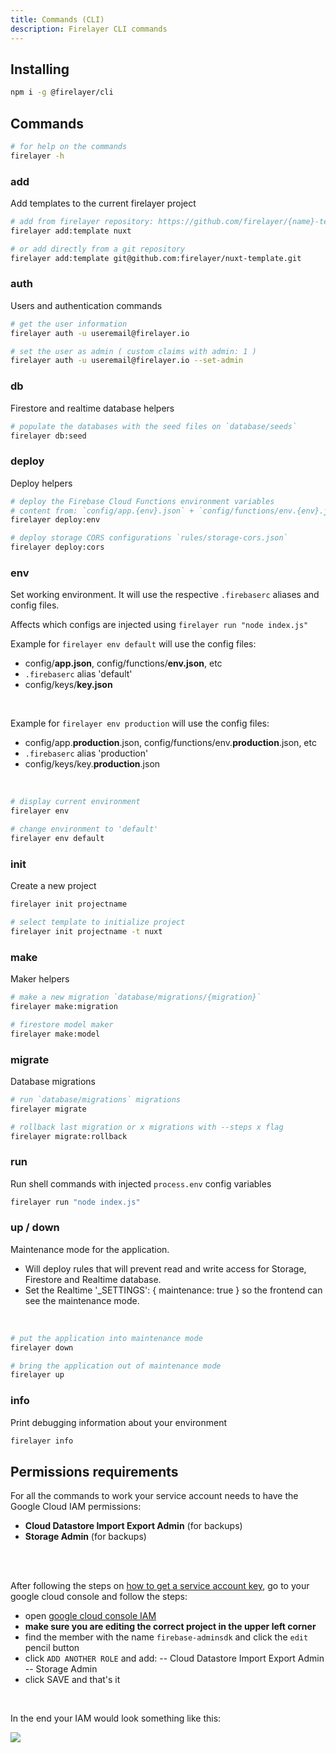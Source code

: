 ```yaml
---
title: Commands (CLI)
description: Firelayer CLI commands
---
```


## Installing

```sh
npm i -g @firelayer/cli
```

## Commands

```sh
# for help on the commands
firelayer -h
```

### add
Add templates to the current firelayer project

```sh
# add from firelayer repository: https://github.com/firelayer/{name}-template
firelayer add:template nuxt

# or add directly from a git repository
firelayer add:template git@github.com:firelayer/nuxt-template.git
```

### auth
Users and authentication commands

```sh
# get the user information
firelayer auth -u useremail@firelayer.io

# set the user as admin ( custom claims with admin: 1 )
firelayer auth -u useremail@firelayer.io --set-admin
```

### db
Firestore and realtime database helpers

```sh
# populate the databases with the seed files on `database/seeds`
firelayer db:seed
```

### deploy
Deploy helpers

```sh
# deploy the Firebase Cloud Functions environment variables
# content from: `config/app.{env}.json` + `config/functions/env.{env}.json`
firelayer deploy:env

# deploy storage CORS configurations `rules/storage-cors.json`
firelayer deploy:cors
```

### env
Set working environment. It will use the respective `.firebaserc` aliases and config files.

Affects which configs are injected using `firelayer run "node index.js"`

Example for `firelayer env default` will use the config files:
- config/**app.json**, config/functions/**env.json**, etc
- `.firebaserc` alias 'default'
- config/keys/**key.json**

<br>

Example for `firelayer env production` will use the config files:
- config/app.**production**.json, config/functions/env.**production**.json, etc
- `.firebaserc` alias 'production'
- config/keys/key.**production**.json

<br>

```sh
# display current environment
firelayer env

# change environment to 'default'
firelayer env default
```

### init
Create a new project

```sh
firelayer init projectname

# select template to initialize project
firelayer init projectname -t nuxt
```

### make
Maker helpers

```sh
# make a new migration `database/migrations/{migration}`
firelayer make:migration

# firestore model maker
firelayer make:model
```

### migrate
Database migrations

```sh
# run `database/migrations` migrations
firelayer migrate

# rollback last migration or x migrations with --steps x flag
firelayer migrate:rollback
```

### run
Run shell commands with injected `process.env` config variables

```sh
firelayer run "node index.js"
```

### up / down
Maintenance mode for the application.
- Will deploy rules that will prevent read and write access for Storage, Firestore and Realtime database.
- Set the Realtime '_SETTINGS': { maintenance: true } so the frontend can see the maintenance mode.

<br>

```sh
# put the application into maintenance mode
firelayer down

# bring the application out of maintenance mode
firelayer up
```

### info
Print debugging information about your environment

```sh
firelayer info
```

## Permissions requirements
For all the commands to work your service account needs to have the Google Cloud IAM permissions:
- **Cloud Datastore Import Export Admin** (for backups)
- **Storage Admin** (for backups)

<br>
<br>

After following the steps on [how to get a service account key](/docs/getting-started#get-the-firebase-service-account-key), go to your google cloud console and follow the steps:
- open <a href="https://console.cloud.google.com/iam-admin/iam" target="_blank">google cloud console IAM</a>
- **make sure you are editing the correct project in the upper left corner**
- find the member with the name `firebase-adminsdk` and click the `edit` pencil button
- click `ADD ANOTHER ROLE` and add:
-- Cloud Datastore Import Export Admin
-- Storage Admin
- click SAVE and that's it

<br>

In the end your IAM would look something like this:

<a href="/images/IAM.jpg" target="_blank">
  <img src="/images/IAM.jpg">
</a>
